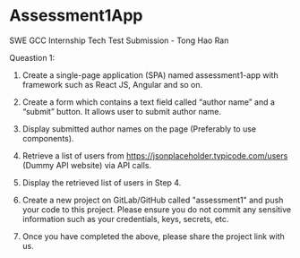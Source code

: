 # Assessment1App

SWE GCC Internship Tech Test Submission - Tong Hao Ran

Queastion 1:

1.	Create a single-page application (SPA) named assessment1-app with framework such as React JS, Angular and so on.  

2.	Create a form which contains a text field called “author name” and a “submit” button.  It allows user to submit author name. 	

3.	Display submitted author names on the page (Preferably to use components).

4.	Retrieve a list of users from https://jsonplaceholder.typicode.com/users (Dummy API website) via API calls.

5.	Display the retrieved list of users in Step 4.   

6.	Create a new project on GitLab/GitHub called "assessment1" and push your code to this project. Please ensure you do not commit any sensitive information such as your credentials, keys, secrets, etc.   

7.	Once you have completed the above, please share the project link with us. 

